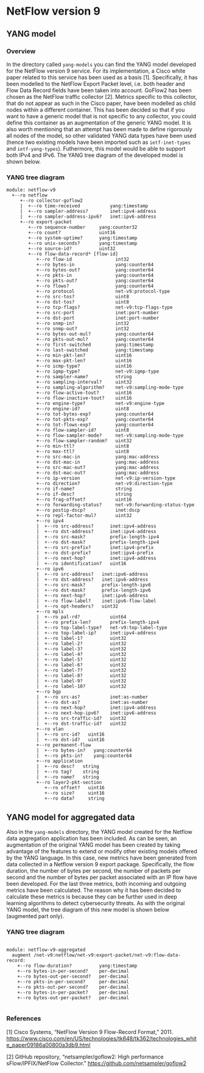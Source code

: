 # NetFlow version 9

## YANG model

### Overview

In the directory called `yang-models` you can find the YANG model developed for the NetFlow version 9 service. For its implementation, a Cisco white paper related to this service has been used as a basis [1]. Specifically, it has been modelled to the NetFlow Export Packet level, i.e. both header and Flow Data Record fields have been taken into account. GoFlow2 has been chosen as the NetFlow traffic collector [2]. Metrics specific to this collector, that do not appear as such in the Cisco paper, have been modelled as child nodes within a different container. This has been decided so that if you want to have a generic model that is not specific to any collector, you could define this container as an augmentation of the generic YANG model. It is also worth mentioning that an attempt has been made to define rigorously all nodes of the model, so other validated YANG data types have been used (hence two existing models have been imported such as `ietf-inet-types` and `ietf-yang-types`). Futhermore, this model would be able to support both IPv4 and IPv6. The YANG tree diagram of the developed model is shown below.

### YANG tree diagram
```
module: netflow-v9
  +--ro netflow
     +--ro collector-goflow2
     |  +--ro time-received           yang:timestamp
     |  +--ro sampler-address?        inet:ipv4-address
     |  +--ro sampler-address-ipv6?   inet:ipv6-address
     +--ro export-packet
        +--ro sequence-number     yang:counter32
        +--ro count?              uint16
        +--ro system-uptime?      yang:timestamp
        +--ro unix-seconds?       yang:timestamp
        +--ro source-id?          uint32
        +--ro flow-data-record* [flow-id]
           +--ro flow-id                int32
           +--ro bytes-in               yang:counter64
           +--ro bytes-out?             yang:counter64
           +--ro pkts-in                yang:counter64
           +--ro pkts-out?              yang:counter64
           +--ro flows?                 yang:counter64
           +--ro protocol               net-v9:protocol-type
           +--ro src-tos?               uint8
           +--ro dst-tos?               uint8
           +--ro tcp-flags?             net-v9:tcp-flags-type
           +--ro src-port               inet:port-number
           +--ro dst-port               inet:port-number
           +--ro snmp-in?               int32
           +--ro snmp-out?              int32
           +--ro bytes-out-mul?         yang:counter64
           +--ro pkts-out-mul?          yang:counter64
           +--ro first-switched         yang:timestamp
           +--ro last-switched          yang:timestamp
           +--ro min-pkt-len?           uint16
           +--ro max-pkt-len?           uint16
           +--ro icmp-type?             uint16
           +--ro igmp-type?             net-v9:igmp-type
           +--ro sampler-name?          string
           +--ro sampling-interval?     uint32
           +--ro sampling-algorithm?    net-v9:sampling-mode-type
           +--ro flow-active-tout?      uint16
           +--ro flow-inactive-tout?    uint16
           +--ro engine-type?           net-v9:engine-type
           +--ro engine-id?             uint8
           +--ro tot-bytes-exp?         yang:counter64
           +--ro tot-pkts-exp?          yang:counter64
           +--ro tot-flows-exp?         yang:counter64
           +--ro flow-sampler-id?       uint8
           +--ro flow-sampler-mode?     net-v9:sampling-mode-type
           +--ro flow-sampler-random?   uint32
           +--ro min-ttl?               uint8
           +--ro max-ttl?               uint8
           +--ro src-mac-in             yang:mac-address
           +--ro dst-mac-in             yang:mac-address
           +--ro src-mac-out?           yang:mac-address
           +--ro dst-mac-out?           yang:mac-address
           +--ro ip-version             net-v9:ip-version-type
           +--ro direction?             net-v9:direction-type
           +--ro if-name?               string
           +--ro if-desc?               string
           +--ro frag-offset?           uint16
           +--ro forwarding-status?     net-v9:forwarding-status-type
           +--ro postip-dscp?           inet:dscp
           +--ro repl-factor-mul?       uint32
           +--ro ipv4
           |  +--ro src-address?      inet:ipv4-address
           |  +--ro dst-address?      inet:ipv4-address
           |  +--ro src-mask?         prefix-length-ipv4
           |  +--ro dst-mask?         prefix-length-ipv4
           |  +--ro src-prefix?       inet:ipv4-prefix
           |  +--ro dst-prefix?       inet:ipv4-prefix
           |  +--ro next-hop?         inet:ipv4-address
           |  +--ro identification?   uint16
           +--ro ipv6
           |  +--ro src-address?   inet:ipv6-address
           |  +--ro dst-address?   inet:ipv6-address
           |  +--ro src-mask?      prefix-length-ipv6
           |  +--ro dst-mask?      prefix-length-ipv6
           |  +--ro next-hop?      inet:ipv6-address
           |  +--ro flow-label?    inet:ipv6-flow-label
           |  +--ro opt-headers?   uint32
           +--ro mpls
           |  +--ro pal-rd?           uint64
           |  +--ro prefix-len?       prefix-length-ipv4
           |  +--ro top-label-type?   net-v9:top-label-type
           |  +--ro top-label-ip?     inet:ipv4-address
           |  +--ro label-1?          uint32
           |  +--ro label-2?          uint32
           |  +--ro label-3?          uint32
           |  +--ro label-4?          uint32
           |  +--ro label-5?          uint32
           |  +--ro label-6?          uint32
           |  +--ro label-7?          uint32
           |  +--ro label-8?          uint32
           |  +--ro label-9?          uint32
           |  +--ro label-10?         uint32
           +--ro bgp
           |  +--ro src-as?           inet:as-number
           |  +--ro dst-as?           inet:as-number
           |  +--ro next-hop?         inet:ipv4-address
           |  +--ro next-hop-ipv6?    inet:ipv6-address
           |  +--ro src-traffic-id?   uint32
           |  +--ro dst-traffic-id?   uint32
           +--ro vlan
           |  +--ro src-id?   uint16
           |  +--ro dst-id?   uint16
           +--ro permanent-flow
           |  +--ro bytes-in?   yang:counter64
           |  +--ro pkts-in?    yang:counter64
           +--ro application
           |  +--ro desc?   string
           |  +--ro tag?    string
           |  +--ro name?   string
           +--ro layer2-pkt-section
              +--ro offset?   uint16
              +--ro size?     uint16
              +--ro data?     string

```

## YANG model for aggregated data

Also in the `yang-models` directory, the YANG model created for the Netflow data aggregation application has been included. As can be seen, an augmentation of the original YANG model has been created by taking advantage of the features to extend or modify other existing models offered by the YANG language. In this case, new metrics have been generated from data collected in a Netflow version 9 export package. Specifically, the flow duration, the number of bytes per second, the number of packets per second and the number of bytes per packet associated with an IP flow have been developed. For the last three metrics, both incoming and outgoing metrics have been calculated. The reason why it has been decided to calculate these metrics is because they can be further used in deep learning algorithms to detect cybersecurity threats. As with the original YANG model, the tree diagram of this new model is shown below (augmented part only).


### YANG tree diagram

```

module: netflow-v9-aggregated
  augment /net-v9:netflow/net-v9:export-packet/net-v9:flow-data-record:
    +--ro flow-duration?          yang:timestamp
    +--ro bytes-in-per-second?    per-decimal
    +--ro bytes-out-per-second?   per-decimal
    +--ro pkts-in-per-second?     per-decimal
    +--ro pkts-out-per-second?    per-decimal
    +--ro bytes-in-per-packet?    per-decimal
    +--ro bytes-out-per-packet?   per-decimal
    
```

### References

  [1] Cisco Systems, “NetFlow Version 9 Flow-Record Format,” 2011. https://www.cisco.com/en/US/technologies/tk648/tk362/technologies_white_paper09186a00800a3db9.html
  
  [2] GitHub repository, “netsampler/goflow2: High performance sFlow/IPFIX/NetFlow Collector.” https://github.com/netsampler/goflow2
